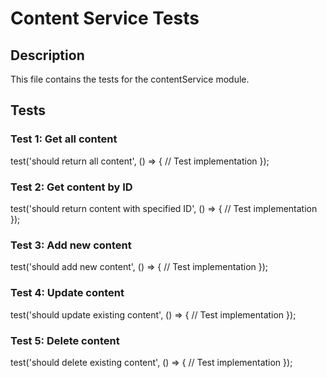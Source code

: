 # Content Service Tests

## Description
This file contains the tests for the contentService module.

## Tests

### Test 1: Get all content

test('should return all content', () => {
  // Test implementation
});


### Test 2: Get content by ID

test('should return content with specified ID', () => {
  // Test implementation
});


### Test 3: Add new content

test('should add new content', () => {
  // Test implementation
});


### Test 4: Update content

test('should update existing content', () => {
  // Test implementation
});


### Test 5: Delete content

test('should delete existing content', () => {
  // Test implementation
});

